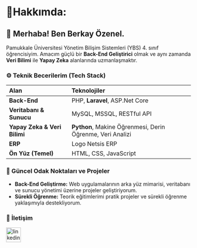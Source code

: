 # 🔗Hakkımda:
## 👋 Merhaba! Ben Berkay Özenel.

Pamukkale Üniversitesi Yönetim Bilişim Sistemleri (YBS) 4. sınıf öğrencisiyim. Amacım güçlü bir **Back-End Geliştirici** olmak ve aynı zamanda **Veri Bilimi** ile **Yapay Zeka** alanlarında uzmanlaşmaktır.

### ⚙️ Teknik Becerilerim (Tech Stack)

| Alan | Teknolojiler |
| :--- | :--- |
| **Back-End** | PHP, **Laravel**, ASP.Net Core |
| **Veritabanı & Sunucu** | MySQL, MSSQL, RESTful API |
| **Yapay Zeka & Veri Bilimi** | **Python**, Makine Öğrenmesi, Derin Öğrenme, Veri Analizi |
| **ERP** | Logo Netsis ERP | UYUMSOFT |
| **Ön Yüz (Temel)** | HTML, CSS, JavaScript |

### 🚀 Güncel Odak Noktaları ve Projeler

* **Back-End Geliştirme:** Web uygulamalarının arka yüz mimarisi, veritabanı ve sunucu yönetimi üzerine projeler geliştiriyorum. 
* **Sürekli Öğrenme:** Teorik eğitimlerimi pratik projeler ve sürekli öğrenme yaklaşımıyla destekliyorum.

### 🤝 İletişim
[<img src='https://cdn.jsdelivr.net/npm/simple-icons@3.0.1/icons/linkedin.svg' alt='linkedin' height='40'>](https://www.linkedin.com/in/brkyznl/) 
